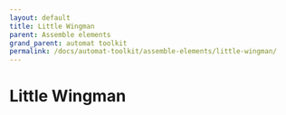 ```yaml
---
layout: default
title: Little Wingman
parent: Assemble elements
grand_parent: automat toolkit
permalink: /docs/automat-toolkit/assemble-elements/little-wingman/
---
```


# Little Wingman
